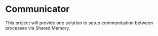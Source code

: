 # Communicator
This project will provide one solution to setup communication between processes via Shared Memory.
